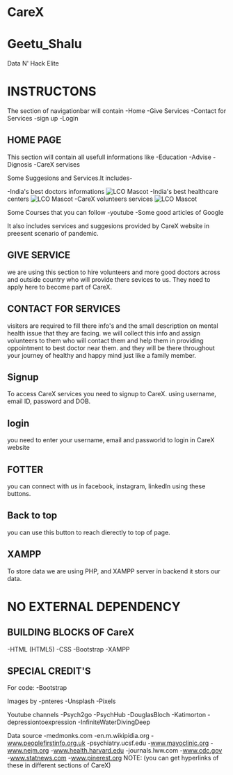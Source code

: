 # CareX
# Geetu_Shalu
Data N' Hack Elite

# INSTRUCTONS
The section of navigationbar will contain 
-Home 
-Give Services
-Contact for Services
-sign up
-Login

## HOME PAGE
This section will contain all usefull informations like
-Education
-Advise
-Dignosis
-CareX servises

Some Suggesions and Services.It includes-

-India's best doctors informations 
![LCO Mascot](https://images.pexels.com/photos/4225920/pexels-photo-4225920.jpeg?auto=compress&cs=tinysrgb&dpr=2&w=500)
-India's best healthcare centers
![LCO Mascot](https://images.pexels.com/photos/668300/pexels-photo-668300.jpeg?auto=compress&cs=tinysrgb&dpr=2&w=500)
-CareX volunteers services
![LCO Mascot](https://images.pexels.com/photos/4144294/pexels-photo-4144294.jpeg?auto=compress&cs=tinysrgb&dpr=2&w=500)

Some Courses that you can follow
-youtube
-Some good articles of Google

It also includes services and suggesions provided by CareX website in preesent scenario of pandemic.

## GIVE SERVICE
we are using this section to hire volunteers and more good doctors across and outside country who will provide there sevices to us.
They need to apply here to become part of CareX.

## CONTACT FOR SERVICES 
visiters are required to fill there info's and the small description on mental health issue that they are facing.
we will collect this info and assign volunteers to them who will contact them and help them in providing oppointment to best doctor near them. and they will be there throughout your journey of healthy and happy mind just like a family member.

## Signup
To access CareX services you need to signup to CareX. using username, email ID, password and DOB.

## login 
you need to enter your username, email and passworld to login in CareX website

## FOTTER
 you can connect with us in facebook, instagram, linkedln  using these buttons.

 ## Back to top
 you can use this button to reach dierectly to top of page.

 ## XAMPP
 To store data we are using PHP, and XAMPP server in backend it stors our data.


# NO EXTERNAL DEPENDENCY

## BUILDING BLOCKS OF CareX
-HTML (HTML5)
-CSS
-Bootstrap
-XAMPP

## SPECIAL CREDIT'S
For code:
-Bootstrap

Images by
-pnteres
-Unsplash
-Pixels

Youtube channels
-Psych2go
-PsychHub
-DouglasBloch
-Katimorton
-depressiontoexpression
-InfiniteWaterDivingDeep

Data source
-medmonks.com
-en.m.wikipidia.org
-www.peoplefirstinfo.org.uk
-psychiatry.ucsf.edu
-www.mayoclinic.org
-www.nejm.org
-www.health.harvard.edu
-journals.lww.com
-www.cdc.gov
-www.statnews.com
-www.pinerest.org
NOTE:
(you can get hyperlinks of these in different sections of CareX)








